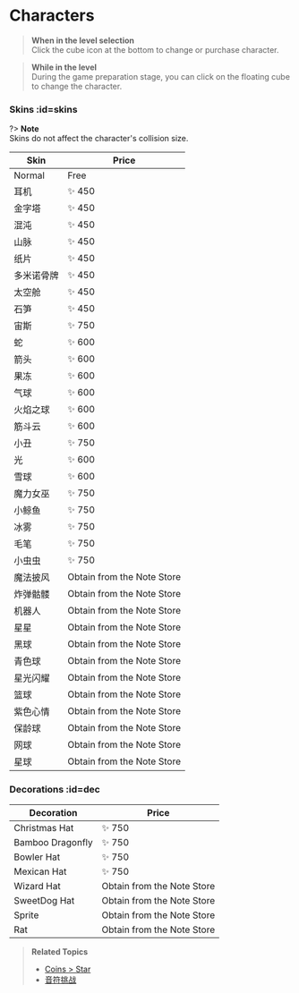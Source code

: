 # Characters

> **When in the level selection**<br>Click the cube icon at the bottom to change or purchase character.

> **While in the level**<br>During the game preparation stage, you can click on the floating cube to change the character.

<!-- tabs:start -->
<!-- tab:Skins -->
### **Skins** :id=skins

?> **Note**
<br> Skins do not affect the character's collision size.


| Skin   | Price                      |
|--------|----------------------------|
| Normal | Free                       |
| 耳机     | ✨ 450                      |
| 金字塔    | ✨ 450                      |
| 混沌     | ✨ 450                      |
| 山脉     | ✨ 450                      |
| 纸片     | ✨ 450                      |
| 多米诺骨牌  | ✨ 450                      |
| 太空舱    | ✨ 450                      |
| 石笋     | ✨ 450                      |
| 宙斯     | ✨ 750                      |
| 蛇      | ✨ 600                      |
| 箭头     | ✨ 600                      |
| 果冻     | ✨ 600                      |
| 气球     | ✨ 600                      |
| 火焰之球   | ✨ 600                      |
| 筋斗云    | ✨ 600                      |
| 小丑     | ✨ 750                      |
| 光      | ✨ 600                      |
| 雪球     | ✨ 600                      |
| 魔力女巫   | ✨ 750                      |
| 小鲸鱼    | ✨ 750                      |
| 冰雾     | ✨ 750                      |
| 毛笔     | ✨ 750                      |
| 小虫虫    | ✨ 750                      |
| 魔法披风   | Obtain from the Note Store |
| 炸弹骷髅   | Obtain from the Note Store |
| 机器人    | Obtain from the Note Store |
| 星星     | Obtain from the Note Store |
| 黑球     | Obtain from the Note Store |
| 青色球    | Obtain from the Note Store |
| 星光闪耀   | Obtain from the Note Store |
| 篮球     | Obtain from the Note Store |
| 紫色心情   | Obtain from the Note Store |
| 保龄球    | Obtain from the Note Store |
| 网球     | Obtain from the Note Store |
| 星球     | Obtain from the Note Store |

<!-- tab:Decorations -->
### **Decorations** :id=dec

| Decoration       | Price                      |
|------------------|----------------------------|
| Christmas Hat    | ✨ 750                      |
| Bamboo Dragonfly | ✨ 750                      |
| Bowler Hat       | ✨ 750                      |
| Mexican Hat      | ✨ 750                      |
| Wizard Hat       | Obtain from the Note Store |
| SweetDog Hat     | Obtain from the Note Store |
| Sprite           | Obtain from the Note Store |
| Rat              | Obtain from the Note Store |

<!-- tabs:end -->

<blockquote>

**Related Topics**
- [Coins > Star](/en/dlce/coins.md#star)
- [音符挑战](/en/dlce/notes-challenge.md)

</blockquote>
